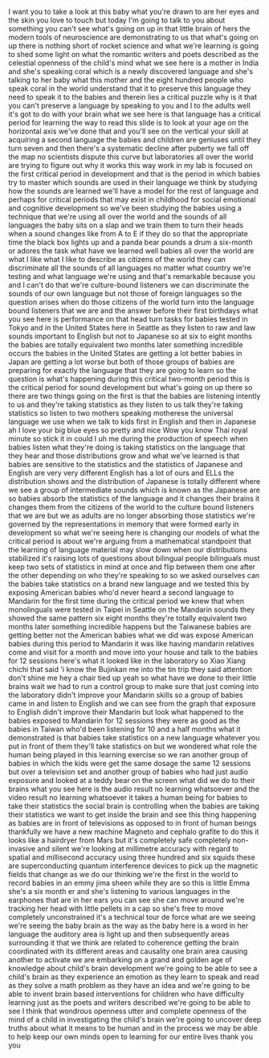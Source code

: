 
I want you to take a look at this baby
what you&#39;re drawn to are her eyes and
the skin you love to touch but today I&#39;m
going to talk to you about something you
can&#39;t see what&#39;s going on up in that
little brain of hers the modern tools of
neuroscience are demonstrating to us
that what&#39;s going on up there is nothing
short of rocket science and what we&#39;re
learning is going to shed some light on
what the romantic writers and poets
described as the celestial openness of
the child&#39;s mind what we see here is a
mother in India and she&#39;s speaking coral
which is a newly discovered language and
she&#39;s talking to her baby what this
mother and the eight hundred people who
speak coral in the world understand that
it to preserve this language they need
to speak it to the babies and therein
lies a critical puzzle why is it that
you can&#39;t preserve a language by
speaking to you and I to the adults well
it&#39;s got to do with your brain what we
see here is that language has a critical
period for learning the way to read this
slide is to look at your age on the
horizontal axis we&#39;ve done that and
you&#39;ll see on the vertical your skill at
acquiring a second language the babies
and children are geniuses until they
turn seven and then there&#39;s a systematic
decline after puberty we fall off the
map no scientists dispute this curve but
laboratories all over the world are
trying to figure out why it works this
way work in my lab is focused on the
first critical period in development and
that is the period in which babies try
to master which sounds are used in their
language we think by studying how the
sounds are learned we&#39;ll have a model
for the rest of language and perhaps for
critical periods that may exist in
childhood for social emotional and
cognitive development so we&#39;ve been
studying the babies using a technique
that we&#39;re using all over the world and
the sounds of all languages the baby
sits on a
slap and we train them to turn their
heads when a sound changes like from A
to E if they do so that the appropriate
time the black box lights up and a panda
bear pounds a drum a six-month or adores
the task what have we learned well
babies all over the world are what I
like what I like to describe as citizens
of the world they can discriminate all
the sounds of all languages no matter
what country we&#39;re testing and what
language we&#39;re using and that&#39;s
remarkable because you and I can&#39;t do
that
we&#39;re culture-bound listeners we can
discriminate the sounds of our own
language but not those of foreign
languages so the question arises when do
those citizens of the world turn into
the language bound listeners that we are
and the answer before their first
birthdays what you see here is
performance on that head turn tasks for
babies tested in Tokyo and in the United
States here in Seattle as they listen to
raw and law sounds important to English
but not to Japanese so at six to eight
months the babies are totally equivalent
two months later something incredible
occurs the babies in the United States
are getting a lot better
babies in Japan are getting a lot worse
but both of those groups of babies are
preparing for exactly the language that
they are going to learn so the question
is what&#39;s happening during this critical
two-month period this is the critical
period for sound development but what&#39;s
going on up there so there are two
things going on the first is that the
babies are listening intently to us and
they&#39;re taking statistics as they listen
to us talk they&#39;re taking statistics so
listen to two mothers speaking motherese
the universal language we use when we
talk to kids first in English and then
in Japanese ah I love your big blue eyes
so pretty and nice Wow you know Thai
royal minute so stick it in could I uh
me during the production of speech when
babies listen what they&#39;re doing is
taking statistics on the language that
they hear and those distributions grow
and what we&#39;ve learned is
that babies are sensitive to the
statistics and the statistics of
Japanese and English are very very
different English has a lot of ours and
ELLs the distribution shows and the
distribution of Japanese is totally
different where we see a group of
intermediate sounds which is known as
the Japanese are so babies absorb the
statistics of the language and it
changes their brains it changes them
from the citizens of the world to the
culture bound listeners that we are but
we as adults are no longer absorbing
those statistics we&#39;re governed by the
representations in memory that were
formed early in development so what
we&#39;re seeing here is changing our models
of what the critical period is about
we&#39;re arguing from a mathematical
standpoint that the learning of language
material may slow down when our
distributions stabilized it&#39;s raising
lots of questions about bilingual people
bilinguals must keep two sets of
statistics in mind at once and flip
between them one after the other
depending on who they&#39;re speaking to so
we asked ourselves can the babies take
statistics on a brand new language and
we tested this by exposing American
babies who&#39;d never heard a second
language to Mandarin for the first time
during the critical period we knew that
when monolinguals were tested in Taipei
in Seattle on the Mandarin sounds they
showed the same pattern six eight months
they&#39;re totally equivalent two months
later something incredible happens but
the Taiwanese babies are getting better
not the American babies what we did was
expose American babies during this
period to Mandarin it was like having
mandarin relatives come and visit for a
month and move into your house and talk
to the babies for 12 sessions here&#39;s
what it looked like in the laboratory so
Xiao Xiang chichi that said &#39;i know the
Bujinkan me into the tin trip
they said attention don&#39;t shine me
hey a chair tied up
yeah so what have we done to their
little brains wait
we had to run a control group to make
sure that just coming into the
laboratory didn&#39;t improve your Mandarin
skills so a group of babies came in and
listen to English and we can see from
the graph that exposure to English
didn&#39;t improve their Mandarin but look
what happened to the babies exposed to
Mandarin for 12 sessions they were as
good as the babies in Taiwan who&#39;d been
listening for 10 and a half months what
it demonstrated is that babies take
statistics on a new language whatever
you put in front of them they&#39;ll take
statistics on but we wondered what role
the human being played in this learning
exercise so we ran another group of
babies in which the kids were get the
same dosage the same 12 sessions but
over a television set and another group
of babies who had just audio exposure
and looked at a teddy bear on the screen
what did we do to their brains what you
see here is the audio result no learning
whatsoever and the video result no
learning whatsoever it takes a human
being for babies to take their
statistics the social brain is
controlling when the babies are taking
their statistics we want to get inside
the brain and see this thing happening
as babies are in front of televisions as
opposed to in front of human beings
thankfully we have a new machine Magneto
and cephalo grafite to do this it looks
like a hairdryer from Mars but it&#39;s
completely safe completely non-invasive
and silent we&#39;re looking at millimetre
accuracy with regard to spatial and
millisecond accuracy using three hundred
and six squids these are superconducting
quantum interference devices to pick up
the magnetic fields that change as we do
our thinking we&#39;re the first in the
world to record babies in an emmy jima
sheen while they are
so this is little Emma she&#39;s a six month
er and she&#39;s listening to various
languages in the earphones that are in
her ears you can see she can move around
we&#39;re tracking her head with little
pellets in a cap so she&#39;s free to move
completely unconstrained it&#39;s a
technical tour de force what are we
seeing we&#39;re seeing the baby brain as
the way as the baby here is a word in
her language the auditory area is light
up and then subsequently areas
surrounding it that we think are related
to coherence getting the brain
coordinated with its different areas and
causality one brain area causing another
to activate we are embarking on a grand
and golden age of knowledge about
child&#39;s brain development we&#39;re going to
be able to see a child&#39;s brain as they
experience an emotion as they learn to
speak and read as they solve a math
problem as they have an idea and we&#39;re
going to be able to invent brain based
interventions for children who have
difficulty learning just as the poets
and writers described we&#39;re going to be
able to see I think that wondrous
openness utter and complete openness of
the mind of a child
in investigating the child&#39;s brain we&#39;re
going to uncover deep truths about what
it means to be human and in the process
we may be able to help keep our own
minds open to learning for our entire
lives thank you
you
